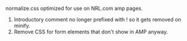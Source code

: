 normalize.css optimized for use on NRL.com amp pages.

1. Introductory comment no longer prefixed with ! so it gets removed on minify.
2. Remove CSS for form elements that don't show in AMP anyway.
